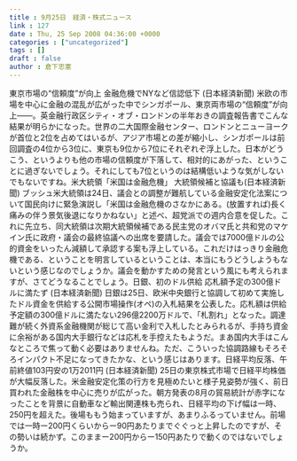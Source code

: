 ```yaml
---
title : 9月25日　経済・株式ニュース
link : 127
date : Thu, 25 Sep 2008 04:36:00 +0000
categories : ["uncategorized"]
tags : []
draft : false
author : 倉下忠憲
---
```


東京市場の“信頼度”が向上 金融危機でNYなど信認低下 (日本経済新聞) 米欧の市場を中心に金融の混乱が広がった中でシンガポール、東京両市場の“信頼度”が向上——。英金融行政区シティ・オブ・ロンドンの半年おきの調査報告書でこんな結果が明らかになった。世界の二大国際金融センター、ロンドンとニューヨークが首位と2位を占めてはいるが、アジア市場との差が縮小し、シンガポールは前回調査の4位から3位に、東京も9位から7位にそれぞれぞ浮上した。日本がどうこう、というよりも他の市場の信頼度が下落して、相対的にあがった、ということに過ぎないでしょう。それにしても7位というのは結構低いような気がしないでもないですね。米大統領「米国は金融危機」 大統領候補と協議も(日本経済新聞) ブッシュ米大統領は24日、議会との調整が難航している金融安定化法案について国民向けに緊急演説し「米国は金融危機のさなかにある。(放置すれば)長く痛みの伴う景気後退になりかねない」と述べ、超党派での週内合意を促した。これに先立ち、同大統領は次期大統領候補である民主党のオバマ氏と共和党のマケイン氏に政府・議会の最終協議への出席を要請した。議会では7000億ドルの公的資金をいったん減額して承認する案も浮上している。これだけはっきり金融危機である、ということを明言しているということは、本当にもうどうしようもないという感じなのでしょうか。議会を動かすための発言という風にも考えられますが、さてどうなることでしょう。日銀、初のドル供給 応札額予定の300億ドルに満たず (日本経済新聞) 日銀は25日、欧米中央銀行と協調して初めて実施したドル資金を供給する公開市場操作(オペ)の入札結果を公表した。応札額は供給予定額の300億ドルに満たない296億2200万ドルで、「札割れ」となった。調達難が続く外資系金融機関が総じて高い金利で入札したとみられるが、手持ち資金に余裕がある国内大手銀行などは応札を手控えたもようだ。まあ国内大手はこんなところで焦って動く必要はありませんね。ただ、こういった協調路線もそろそろインパクト不足になってきたかな、という感じはあります。日経平均反落、午前終値103円安の1万2011円 (日本経済新聞) 25日の東京株式市場で日経平均株価が大幅反落した。米金融安定化策の行方を見極めたいと様子見姿勢が強く、前日買われた金融株を中心に売りが広がった。朝方発表の8月の貿易統計が赤字になったことを背景に自動車など輸出関連株も売られ、日経平均の下げ幅は一時、250円を超えた。後場ももう始まっていますが、あまりふるっていません。前場では一時ー200円くらいからー90円あたりまでぐぐっと上昇したのですが、その勢いは続かず。このままー200円からー150円あたりで動くのではないでしょうか。
